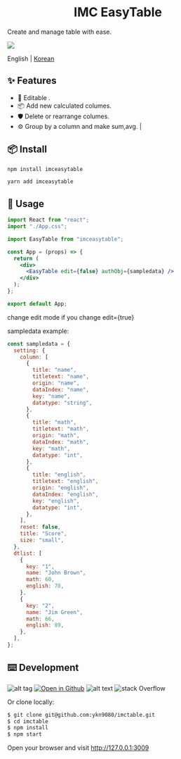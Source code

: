 <h1 align="center">IMC EasyTable</h1>

Create and manage table with ease.

[![](https://gw.alipayobjects.com/mdn/rms_08e378/afts/img/A*Yl83RJhUE7kAAAAAAAAAAABkARQnAQ)](https://ant.design)

English | [Korean](./README-kr_KR.md)

## ✨ Features

- 🌈 Editable .
- 📦 Add new calculated columes.
- 🛡 Delete or rearrange columes.
- ⚙️ Group by a column and make sum,avg.
  |

## 📦 Install

```bash
npm install imceasytable
```

```bash
yarn add imceasytable
```

## 🔨 Usage

```jsx
import React from "react";
import "./App.css";

import EasyTable from "imceasytable";

const App = (props) => {
  return (
    <div>
      <EasyTable edit={false} authObj={sampledata} />
    </div>
  );
};

export default App;
```

change edit mode if you change edit={true}

sampledata example:

```jsx
const sampledata = {
  setting: {
    column: [
      {
        title: "name",
        titletext: "name",
        origin: "name",
        dataIndex: "name",
        key: "name",
        datatype: "string",
      },
      {
        title: "math",
        titletext: "math",
        origin: "math",
        dataIndex: "math",
        key: "math",
        datatype: "int",
      },
      {
        title: "english",
        titletext: "english",
        origin: "english",
        dataIndex: "english",
        key: "english",
        datatype: "int",
      },
    ],
    reset: false,
    title: "Score",
    size: "small",
  },
  dtlist: [
    {
      key: "1",
      name: "John Brown",
      math: 60,
      english: 70,
    },
    {
      key: "2",
      name: "Jim Green",
      math: 66,
      english: 89,
    },
  ],
};
```

## ⌨️ Development

![alt tag](https://www.google.com/url?sa=i&url=https%3A%2F%2Ficonscout.com%2Ficon%2Fgithub-1521500&psig=AOvVaw2HYyGlirM6P1JWJ41JYj4_&ust=1630487442662000&source=images&cd=vfe&ved=0CAsQjRxqFwoTCMjyjKb12vICFQAAAAAdAAAAABAD)
[![Open in Github](https://www.google.com/url?sa=i&url=https%3A%2F%2Ficonscout.com%2Ficon%2Fgithub-1521500&psig=AOvVaw2HYyGlirM6P1JWJ41JYj4_&ust=1630487442662000&source=images&cd=vfe&ved=0CAsQjRxqFwoTCMjyjKb12vICFQAAAAAdAAAAABAD)](https://github.com/ykn9080/imcTable)
![alt text](https://github.com/ykn9080/imcTable/blob/main/image.jpg?raw=true)
![stack Overflow](http://lmsotfy.com/so.png)

Or clone locally:

```bash
$ git clone git@github.com:ykn9080/imctable.git
$ cd imctable
$ npm install
$ npm start
```

Open your browser and visit http://127.0.0.1:3009
